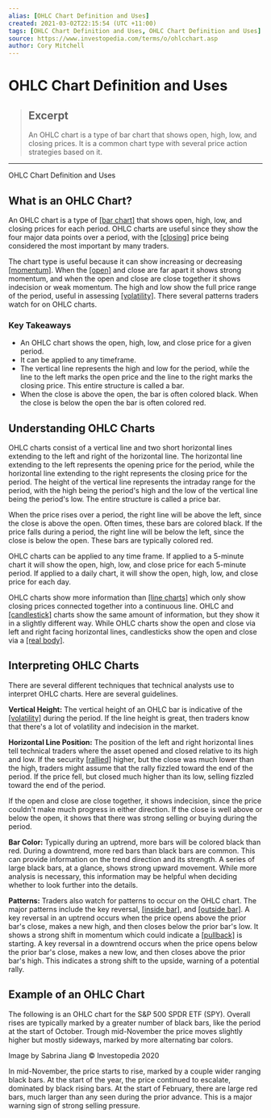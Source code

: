 ```yaml
---
alias: [OHLC Chart Definition and Uses]
created: 2021-03-02T22:15:54 (UTC +11:00)
tags: [OHLC Chart Definition and Uses, OHLC Chart Definition and Uses]
source: https://www.investopedia.com/terms/o/ohlcchart.asp
author: Cory Mitchell
---
```


# OHLC Chart Definition and Uses

> ## Excerpt
> An OHLC chart is a type of bar chart that shows open, high, low, and closing prices. It is a common chart type with several price action strategies based on it.

---

OHLC Chart Definition and Uses
## What is an OHLC Chart?

An OHLC chart is a type of [[bar chart]](https://www.investopedia.com/terms/b/barchart.asp) that shows open, high, low, and closing prices for each period. OHLC charts are useful since they show the four major data points over a period, with the [[closing]](https://www.investopedia.com/terms/c/closingprice.asp) price being considered the most important by many traders.

The chart type is useful because it can show increasing or decreasing [[momentum]](https://www.investopedia.com/terms/m/momentum.asp). When the [[open]](https://www.investopedia.com/terms/o/openingprice.asp) and close are far apart it shows strong momentum, and when the open and close are close together it shows indecision or weak momentum. The high and low show the full price range of the period, useful in assessing [[volatility]](https://www.investopedia.com/terms/v/volatility.asp). There several patterns traders watch for on OHLC charts.

### Key Takeaways

-   An OHLC chart shows the open, high, low, and close price for a given period.
-   It can be applied to any timeframe.
-   The vertical line represents the high and low for the period, while the line to the left marks the open price and the line to the right marks the closing price. This entire structure is called a bar.
-   When the close is above the open, the bar is often colored black. When the close is below the open the bar is often colored red.

## Understanding OHLC Charts

OHLC charts consist of a vertical line and two short horizontal lines extending to the left and right of the horizontal line. The horizontal line extending to the left represents the opening price for the period, while the horizontal line extending to the right represents the closing price for the period. The height of the vertical line represents the intraday range for the period, with the high being the period's high and the low of the vertical line being the period's low. The entire structure is called a price bar.

When the price rises over a period, the right line will be above the left, since the close is above the open. Often times, these bars are colored black. If the price falls during a period, the right line will be below the left, since the close is below the open. These bars are typically colored red.

OHLC charts can be applied to any time frame. If applied to a 5-minute chart it will show the open, high, low, and close price for each 5-minute period. If applied to a daily chart, it will show the open, high, low, and close price for each day.

OHLC charts show more information than [[line charts]](https://www.investopedia.com/terms/l/linechart.asp) which only show closing prices connected together into a continuous line. OHLC and [[candlestick]](https://www.investopedia.com/terms/c/candlestick.asp) charts show the same amount of information, but they show it in a slightly different way. While OHLC charts show the open and close via left and right facing horizontal lines, candlesticks show the open and close via a [[real body]](https://www.investopedia.com/terms/r/realbody.asp).

## Interpreting OHLC Charts

There are several different techniques that technical analysts use to interpret OHLC charts. Here are several guidelines.

**Vertical Height:** The vertical height of an OHLC bar is indicative of the [[volatility]](https://www.investopedia.com/terms/v/volatility.asp) during the period. If the line height is great, then traders know that there's a lot of volatility and indecision in the market.

**Horizontal Line Position:** The position of the left and right horizontal lines tell technical traders where the asset opened and closed relative to its high and low. If the security [[rallied]](https://www.investopedia.com/terms/r/rally.asp) higher, but the close was much lower than the high, traders might assume that the rally fizzled toward the end of the period. If the price fell, but closed much higher than its low, selling fizzled toward the end of the period.

If the open and close are close together, it shows indecision, since the price couldn't make much progress in either direction. If the close is well above or below the open, it shows that there was strong selling or buying during the period.

**Bar Color:** Typically during an uptrend, more bars will be colored black than red. During a downtrend, more red bars than black bars are common. This can provide information on the trend direction and its strength. A series of large black bars, at a glance, shows strong upward movement. While more analysis is necessary, this information may be helpful when deciding whether to look further into the details.

**Patterns:** Traders also watch for patterns to occur on the OHLC chart. The major patterns include the key reversal, [[inside bar]](https://www.investopedia.com/terms/i/inside-days.asp), and [[outside bar]](https://www.investopedia.com/terms/o/outsidereversal.asp). A key reversal in an uptrend occurs when the price opens above the prior bar's close, makes a new high, and then closes below the prior bar's low. It shows a strong shift in momentum which could indicate a [[pullback]](https://www.investopedia.com/terms/p/pullback.asp) is starting. A key reversal in a downtrend occurs when the price opens below the prior bar's close, makes a new low, and then closes above the prior bar's high. This indicates a strong shift to the upside, warning of a potential rally.

## Example of an OHLC Chart

The following is an OHLC chart for the S&P 500 SPDR ETF (SPY). Overall rises are typically marked by a greater number of black bars, like the period at the start of October. Trough mid-November the price moves slightly higher but mostly sideways, marked by more alternating bar colors.

Image by Sabrina Jiang © Investopedia 2020

In mid-November, the price starts to rise, marked by a couple wider ranging black bars. At the start of the year, the price continued to escalate, dominated by black rising bars. At the start of February, there are large red bars, much larger than any seen during the prior advance. This is a major warning sign of strong selling pressure.
